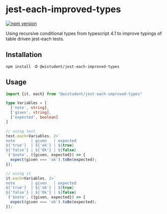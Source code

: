 # jest-each-improved-types
[![npm version](https://badge.fury.io/js/%40wistudent%2Fjest-each-improved-types.svg)](https://badge.fury.io/js/%40wistudent%2Fjest-each-improved-types)

Using recursive conditional types from typescript 4.1 to improve typings of table driven jest-each tests.

## Installation
`npm install -D @wistudent/jest-each-improved-types`


## Usage

```typescript
import {it, each} from "@wistudent/jest-each-improved-types"

type Variables = [
  ['note', string],
  ['given', string],
  ['expected', boolean]
]

// using test
test.each<Variables, 2>`
note       | given   | expected
${'true'}  | ${'ok'} | ${true}
${'false'} | ${'Ok'} | ${false}
`('$note', ({given, expected}) => {
  expect(given === 'ok').toBe(expected);
});

// using it
it.each<Variables, 2>`
note       | given   | expected
${'true'}  | ${'ok'} | ${true}
${'false'} | ${'Ok'} | ${false}
`('$note', ({given, expected}) => {
  expect(given === 'ok').toBe(expected);
});
```